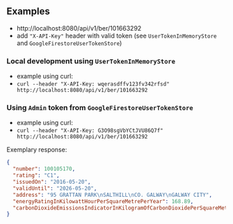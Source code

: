 ## Examples

* http://localhost:8080/api/v1/ber/101663292
* add `"X-API-Key"` header with valid token (see `UserTokenInMemoryStore` and `GoogleFirestoreUserTokenStore`)

### Local development using `UserTokenInMemoryStore`
* example using curl: 
* `curl --header "X-API-Key: wqerasdffv123fv342rfsd" http://localhost:8080/api/v1/ber/101663292`

### Using `Admin` token from `GoogleFirestoreUserTokenStore`
* example using curl:
* `curl --header "X-API-Key: G3O98sgVbYCtJVU86Q7f" http://localhost:8080/api/v1/ber/101663292`

Exemplary response:
``` json
{
  "number": 100105170,
  "rating": "C1",
  "issuedOn": "2016-05-20",
  "validUntil": "2026-05-20",
  "address": "95 GRATTAN PARK\nSALTHILL\nCO. GALWAY\nGALWAY CITY",
  "energyRatingInKilowattHourPerSquareMetrePerYear": 168.89,
  "carbonDioxideEmissionsIndicatorInKilogramOfCarbonDioxidePerSquareMetrePerYear": 41.51
}
```

